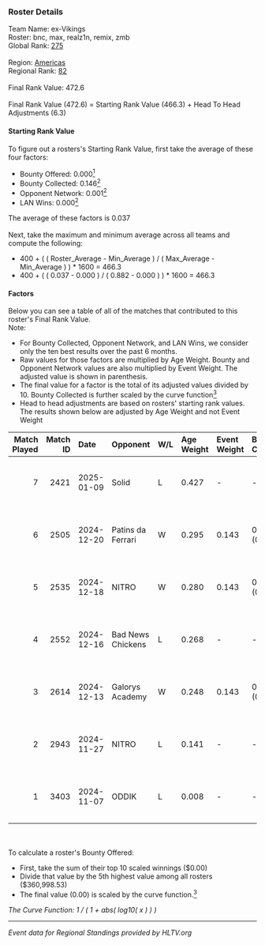 ### Roster Details<br />
Team Name: ex-Vikings<br />
Roster: bnc, max, realz1n, remix, zmb<br />
Global Rank: [275](../../standings_global_2025_05_05.md)<br />
<br />
Region: [Americas]( ../../standings_americas_2025_05_05.md)<br />
Regional Rank: [82]( ../../standings_americas_2025_05_05.md)<br />
<br />
Final Rank Value:  472.6<br />
<br />
Final Rank Value (472.6) = Starting Rank Value (466.3) + Head To Head Adjustments (6.3)<br />

#### Starting Rank Value<br />
To figure out a rosters's Starting Rank Value, first take the average of these four factors:<br />
- Bounty Offered: 0.000[<sup>1</sup>](#table2)
- Bounty Collected: 0.146[<sup>2</sup>](#table1)
- Opponent Network: 0.001[<sup>2</sup>](#table1)
- LAN Wins: 0.000[<sup>2</sup>](#table1)

The average of these factors is 0.037<br />
<br />
Next, take the maximum and minimum average across all teams and compute the following:<br />
- 400 + ( ( Roster_Average - Min_Average ) / ( Max_Average - Min_Average ) ) * 1600 = 466.3
- 400 + ( ( 0.037 - 0.000 ) / ( 0.882 - 0.000 ) ) * 1600 = 466.3


#### Factors<br />
Below you can see a table of all of the matches that contributed to this roster's Final Rank Value.<br />
Note:<br />

- For Bounty Collected, Opponent Network, and LAN Wins, we consider only the ten best results over the past 6 months.
- Raw values for those factors are multiplied by Age Weight. Bounty and Opponent Network values are also multiplied by Event Weight. The adjusted value is shown in parenthesis.
- The final value for a factor is the total of its adjusted values divided by 10. Bounty Collected is further scaled by the curve function[<sup>3</sup>](#curveFunction)
- Head to head adjustments are based on rosters' starting rank values. The results shown below are adjusted by Age Weight and not Event Weight
<span id="table1"></span><br />


| Match Played | Match ID | Date       | Opponent          | W/L | Age Weight | Event Weight | Bounty Collected | Opponent Network | LAN Wins  | H2H Adj. | Roster                            |
| -: | -: | :- | :- | :- | :- | :- | :- | :- | :- | -: | :- |
|            7 |     2421 | 2025-01-09 | Solid             | L   | 0.427      | -            | -                | -                | -         |    -2.96 | bnc, max, realz1n, remix, zmb     |
|            6 |     2505 | 2024-12-20 | Patins da Ferrari | W   | 0.295      | 0.143        | 0.000 (0.000)    | 0.043 (0.002)    | 0 (0.000) |     4.82 | lukiz, max, realz1n, remix, zmb   |
|            5 |     2535 | 2024-12-18 | NITRO             | W   | 0.280      | 0.143        | 0.000 (0.000)    | 0.115 (0.005)    | 0 (0.000) |     5.99 | lukiz, max, realz1n, remix, zmb   |
|            4 |     2552 | 2024-12-16 | Bad News Chickens | L   | 0.268      | -            | -                | -                | -         |    -3.23 | lukiz, max, realz1n, remix, zmb   |
|            3 |     2614 | 2024-12-13 | Galorys Academy   | W   | 0.248      | 0.143        | 0.000 (0.000)    | 0.014 (0.000)    | 0 (0.000) |     3.19 | lukiz, max, realz1n, remix, zmb   |
|            2 |     2943 | 2024-11-27 | NITRO             | L   | 0.141      | -            | -                | -                | -         |    -1.42 | lukiz, pancc, realz1n, remix, zmb |
|            1 |     3403 | 2024-11-07 | ODDIK             | L   | 0.008      | -            | -                | -                | -         |    -0.05 | lukiz, pancc, realz1n, remix, zmb |

<br />
<span id="table2"></span><br />
To calculate a roster's Bounty Offered:<br />

- First, take the sum of their top 10 scaled winnings ($0.00)
- Divide that value by the 5th highest value among all rosters ($360,998.53)
- The final value (0.00) is scaled by the curve function.[<sup>3</sup>](#curveFunction)

<span id="curveFunction"></span>_The Curve Function: 1 / ( 1 + abs( log10( x ) ) )_<br />

---
_Event data for Regional Standings provided by HLTV.org_<br />
